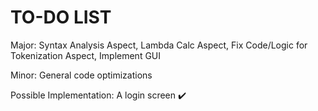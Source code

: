 # TO-DO LIST

Major:
Syntax Analysis Aspect,
Lambda Calc Aspect,
Fix Code/Logic for Tokenization Aspect,
Implement GUI

Minor:
General code optimizations

Possible Implementation:
A login screen ✔️
